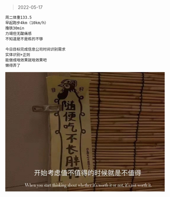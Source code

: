 >2022-05-17
```
周二体重133.5
早起跑步4km（10km/h）
撸铁30min
力竭但无酸痛感
不知道是不是练的不够

今日目标完成信息公司时间识别需求
实体识别+正则
能做成啥效果就啥效果吧
懒得弄了
```
![](../../images/%E4%B8%8D%E6%AD%A2%E5%A4%A7%E9%9B%BE%EF%BC%8C%E4%B8%8D%E6%AD%A2%E6%B8%85%E6%99%A8/a.jpeg)